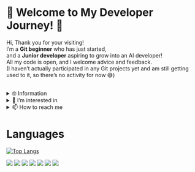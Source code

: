 # 🌱 Welcome to My Developer Journey! 🌱

Hi, Thank you for your visiting! <br/>
I’m a **Git beginner** who has just started, <br/>
and a **Junior developer** aspiring to grow into an AI developer! <br/>
All my code is open, and I welcome advice and feedback. <br/>
(I haven’t actually participated in any Git projects yet and am still getting used to it, so there’s no activity for now 😅)
<br><br>

<details>
  <summary>
  🤓 Information
</summary>
  
  - 🎓 Bachelor of Software Engineering, College of Software Convergence, Sejong University 2021.03~2026.02
</details>

<details>
<summary>
  👀 I’m interested in
</summary>
  
  - 💕 language⠀⠀:⠀C/C++, C#, Python
  - ✨ field⠀⠀⠀⠀⠀:⠀AI/ML, IoT/Embedded, Computer Graphics, Game Programming
  - ✍️ studying⠀⠀:⠀Algorithm, Computer Graphics
</details>
<details>
<summary>
  📫 How to reach me
</summary>

  - ✉️ email : kkyanwoo@gmail.com
  - 🌱 Linkedin : https://www.linkedin.com/in/yanwoo-kim-395b80309/
  - 🎮 steam : niar / 1209408742
</details>


# Languages
[![Top Langs](https://github-readme-stats.vercel.app/api/top-langs/?username=yanwoo8)](https://github.com/anuraghazra/github-readme-stats)
<div align=left>
  <img src="https://img.shields.io/badge/c-A8B9CC?style=for-the-badge&logo=c&logoColor=white">
  <img src="https://img.shields.io/badge/c++-00599C?style=for-the-badge&logo=c%2B%2B&logoColor=white">
  <img src="https://img.shields.io/badge/python-3776AB?style=for-the-badge&logo=python&logoColor=white">
  <img src="https://img.shields.io/badge/mysql-4479A1?style=for-the-badge&logo=mysql&logoColor=white"> 
  <img src="https://img.shields.io/badge/mariaDB-003545?style=for-the-badge&logo=mariaDB&logoColor=white">
  <img src="https://img.shields.io/badge/github-181717?style=for-the-badge&logo=github&logoColor=white">
  <img src="https://img.shields.io/badge/git-F05032?style=for-the-badge&logo=git&logoColor=white">
